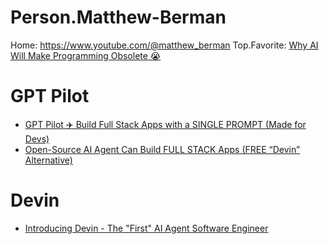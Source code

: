 # Person.Matthew-Berman
Home: https://www.youtube.com/@matthew_berman Top.Favorite: [Why AI Will Make Programming Obsolete 😭](https://youtu.be/ZV6Sz42l0hY)

# GPT Pilot
- [GPT Pilot ✈️ Build Full Stack Apps with a SINGLE PROMPT (Made for Devs)](https://youtu.be/iwLe6UWyaS4)
- [Open-Source AI Agent Can Build FULL STACK Apps (FREE “Devin” Alternative)](https://youtu.be/xQlnqTMC9xA)

# Devin
- [Introducing Devin - The "First" AI Agent Software Engineer](https://youtu.be/iVbN95ica_k)
